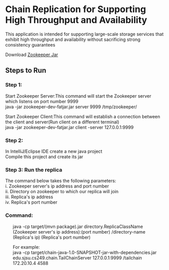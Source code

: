 # Chain Replication for Supporting High Throughput and Availability
This application is intended for supporting large-scale storage services that exhibit high throughput and availability without sacrificing strong consistency guarantees

Download <a href="https://sjsu.instructure.com/courses/1354488/files/55585055/download?wrap=1">Zookeeper Jar</a>

## Steps to Run
### Step 1: 
Start Zookeeper Server:This command will start the Zookeeper server which listens on port number 9999\
java -jar zookeeper-dev-fatjar.jar server 9999 /tmp/zookeeper/

Start Zookeeper Client:This command will establish a connection between the client and server(Run client on a different terminal)\
java -jar zookeeper-dev-fatjar.jar client -server 127.0.0.1:9999



### Step 2: 
In IntelliJ/Eclipse IDE create a new java project<br /> 
Compile this project and create its jar<br />


### Step 3: Run the replica
The command below takes the following parameters:\
i. Zookeeper server's ip address and port number\
ii. Directory on zookeeper to which our replica will join\
iii. Replica's ip address\
iv. Replica's port number

### Command:
<ul>
java -cp    target/(mvn package).jar    directory.ReplicaClassName    (Zookeeper server's ip address):(port number)   /directory-name   (Replica's ip)    (Replica's port number)  

For example:\
java -cp    target/chain-java-1.0-SNAPSHOT-jar-with-dependencies.jar    edu.sjsu.cs249.chain.TailChainServer    127.0.0.1:9999  /tailchain    172.20.10.4 4588
</ul>
